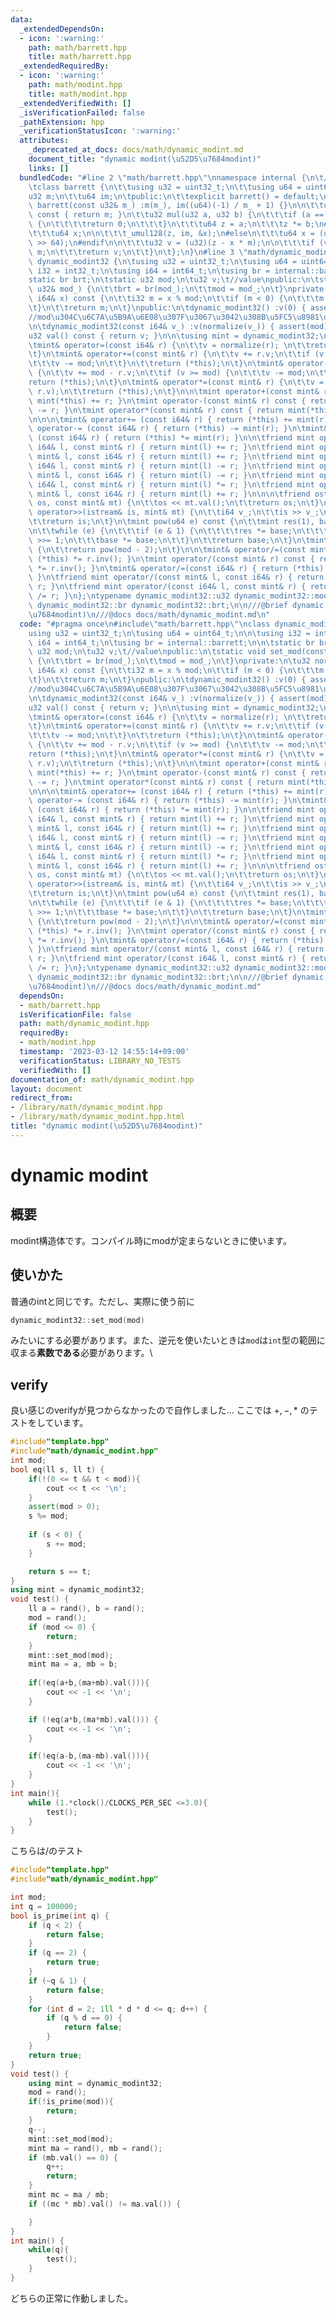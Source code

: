 ```yaml
---
data:
  _extendedDependsOn:
  - icon: ':warning:'
    path: math/barrett.hpp
    title: math/barrett.hpp
  _extendedRequiredBy:
  - icon: ':warning:'
    path: math/modint.hpp
    title: math/modint.hpp
  _extendedVerifiedWith: []
  _isVerificationFailed: false
  _pathExtension: hpp
  _verificationStatusIcon: ':warning:'
  attributes:
    _deprecated_at_docs: docs/math/dynamic_modint.md
    document_title: "dynamic modint(\u52D5\u7684modint)"
    links: []
  bundledCode: "#line 2 \"math/barrett.hpp\"\nnamespace internal {\n\t//barret reduction\n\
    \tclass barrett {\n\t\tusing u32 = uint32_t;\n\t\tusing u64 = uint64_t;\n\n\t\t\
    u32 m;\n\t\tu64 im;\n\tpublic:\n\t\texplicit barrett() = default;\n\t\texplicit\
    \ barrett(const u32& m_) :m(m_), im((u64)(-1) / m_ + 1) {}\n\n\t\tu32 get_mod()\
    \ const { return m; }\n\t\tu32 mul(u32 a, u32 b) {\n\t\t\tif (a == 0 || b == 0)\
    \ {\n\t\t\t\treturn 0;\n\t\t\t}\n\t\t\tu64 z = a;\n\t\t\tz *= b;\n#ifdef _MSC_VER\n\
    \t\t\tu64 x;\n\n\t\t\t_umul128(z, im, &x);\n#else\n\t\t\tu64 x = (u64)(((__uint128_t)(z)*im)\
    \ >> 64);\n#endif\n\n\t\t\tu32 v = (u32)(z - x * m);\n\n\t\t\tif (v >= m)v +=\
    \ m;\n\t\t\treturn v;\n\t\t}\n\t};\n}\n#line 3 \"math/dynamic_modint.hpp\"\nclass\
    \ dynamic_modint32 {\n\tusing u32 = uint32_t;\n\tusing u64 = uint64_t;\n\n\tusing\
    \ i32 = int32_t;\n\tusing i64 = int64_t;\n\tusing br = internal::barrett;\n\n\t\
    static br brt;\n\tstatic u32 mod;\n\tu32 v;\t//value\npublic:\n\tstatic void set_mod(const\
    \ u32& mod_) {\n\t\tbrt = br(mod_);\n\t\tmod = mod_;\n\t}\nprivate:\n\tu32 normalize(const\
    \ i64& x) const {\n\t\ti32 m = x % mod;\n\t\tif (m < 0) {\n\t\t\tm += mod;\n\t\
    \t}\n\t\treturn m;\n\t}\npublic:\n\tdynamic_modint32() :v(0) { assert(mod); }\t\
    //mod\u304C\u6C7A\u5B9A\u6E08\u307F\u3067\u3042\u308B\u5FC5\u8981\u304C\u3042\u308B\
    \n\tdynamic_modint32(const i64& v_) :v(normalize(v_)) { assert(mod); }\t\n\n\t\
    u32 val() const { return v; }\n\n\tusing mint = dynamic_modint32;\n\n\t//operators\n\
    \tmint& operator=(const i64& r) {\n\t\tv = normalize(r); \n\t\treturn (*this);\n\
    \t}\n\tmint& operator+=(const mint& r) {\n\t\tv += r.v;\n\t\tif (v >= mod) {\n\
    \t\t\tv -= mod;\n\t\t}\n\t\treturn (*this);\n\t}\n\tmint& operator-=(const mint&r)\
    \ {\n\t\tv += mod - r.v;\n\t\tif (v >= mod) {\n\t\t\tv -= mod;\n\t\t}\n\n\t\t\
    return (*this);\n\t}\n\tmint& operator*=(const mint& r) {\n\t\tv = brt.mul(v,\
    \ r.v);\n\t\treturn (*this);\n\t}\n\n\tmint operator+(const mint& r) const { return\
    \ mint(*this) += r; }\n\tmint operator-(const mint& r) const { return mint(*this)\
    \ -= r; }\n\tmint operator*(const mint& r) const { return mint(*this) *= r; }\n\
    \n\n\n\tmint& operator+= (const i64& r) { return (*this) += mint(r); }\n\tmint&\
    \ operator-= (const i64& r) { return (*this) -= mint(r); }\n\tmint& operator*=\
    \ (const i64& r) { return (*this) *= mint(r); }\n\n\tfriend mint operator+(const\
    \ i64& l, const mint& r) { return mint(l) += r; }\n\tfriend mint operator+(const\
    \ mint& l, const i64& r) { return mint(l) += r; }\n\tfriend mint operator-(const\
    \ i64& l, const mint& r) { return mint(l) -= r; }\n\tfriend mint operator-(const\
    \ mint& l, const i64& r) { return mint(l) -= r; }\n\tfriend mint operator*(const\
    \ i64& l, const mint& r) { return mint(l) *= r; }\n\tfriend mint operator*(const\
    \ mint& l, const i64& r) { return mint(l) += r; }\n\n\n\tfriend ostream& operator<<(ostream&\
    \ os, const mint& mt) {\n\t\tos << mt.val();\n\t\treturn os;\n\t}\n\tfriend istream&\
    \ operator>>(istream& is, mint& mt) {\n\t\ti64 v_;\n\t\tis >> v_;\n\t\tmt = v_;\n\
    \t\treturn is;\n\t}\n\tmint pow(u64 e) const {\n\t\tmint res(1), base(*this);\n\
    \n\t\twhile (e) {\n\t\t\tif (e & 1) {\n\t\t\t\tres *= base;\n\t\t\t}\n\t\t\te\
    \ >>= 1;\n\t\t\tbase *= base;\n\t\t}\n\t\treturn base;\n\t}\n\tmint inv() const\
    \ {\n\t\treturn pow(mod - 2);\n\t}\n\n\tmint& operator/=(const mint& r) { return\
    \ (*this) *= r.inv(); }\n\tmint operator/(const mint& r) const { return mint(*this)\
    \ *= r.inv(); }\n\tmint& operator/=(const i64& r) { return (*this) /= mint(r);\
    \ }\n\tfriend mint operator/(const mint& l, const i64& r) { return mint(l) /=\
    \ r; }\n\tfriend mint operator/(const i64& l, const mint& r) { return mint(l)\
    \ /= r; }\n};\ntypename dynamic_modint32::u32 dynamic_modint32::mod;\ntypename\
    \ dynamic_modint32::br dynamic_modint32::brt;\n\n///@brief dynamic modint(\u52D5\
    \u7684modint)\n///@docs docs/math/dynamic_modint.md\n"
  code: "#pragma once\n#include\"math/barrett.hpp\"\nclass dynamic_modint32 {\n\t\
    using u32 = uint32_t;\n\tusing u64 = uint64_t;\n\n\tusing i32 = int32_t;\n\tusing\
    \ i64 = int64_t;\n\tusing br = internal::barrett;\n\n\tstatic br brt;\n\tstatic\
    \ u32 mod;\n\tu32 v;\t//value\npublic:\n\tstatic void set_mod(const u32& mod_)\
    \ {\n\t\tbrt = br(mod_);\n\t\tmod = mod_;\n\t}\nprivate:\n\tu32 normalize(const\
    \ i64& x) const {\n\t\ti32 m = x % mod;\n\t\tif (m < 0) {\n\t\t\tm += mod;\n\t\
    \t}\n\t\treturn m;\n\t}\npublic:\n\tdynamic_modint32() :v(0) { assert(mod); }\t\
    //mod\u304C\u6C7A\u5B9A\u6E08\u307F\u3067\u3042\u308B\u5FC5\u8981\u304C\u3042\u308B\
    \n\tdynamic_modint32(const i64& v_) :v(normalize(v_)) { assert(mod); }\t\n\n\t\
    u32 val() const { return v; }\n\n\tusing mint = dynamic_modint32;\n\n\t//operators\n\
    \tmint& operator=(const i64& r) {\n\t\tv = normalize(r); \n\t\treturn (*this);\n\
    \t}\n\tmint& operator+=(const mint& r) {\n\t\tv += r.v;\n\t\tif (v >= mod) {\n\
    \t\t\tv -= mod;\n\t\t}\n\t\treturn (*this);\n\t}\n\tmint& operator-=(const mint&r)\
    \ {\n\t\tv += mod - r.v;\n\t\tif (v >= mod) {\n\t\t\tv -= mod;\n\t\t}\n\n\t\t\
    return (*this);\n\t}\n\tmint& operator*=(const mint& r) {\n\t\tv = brt.mul(v,\
    \ r.v);\n\t\treturn (*this);\n\t}\n\n\tmint operator+(const mint& r) const { return\
    \ mint(*this) += r; }\n\tmint operator-(const mint& r) const { return mint(*this)\
    \ -= r; }\n\tmint operator*(const mint& r) const { return mint(*this) *= r; }\n\
    \n\n\n\tmint& operator+= (const i64& r) { return (*this) += mint(r); }\n\tmint&\
    \ operator-= (const i64& r) { return (*this) -= mint(r); }\n\tmint& operator*=\
    \ (const i64& r) { return (*this) *= mint(r); }\n\n\tfriend mint operator+(const\
    \ i64& l, const mint& r) { return mint(l) += r; }\n\tfriend mint operator+(const\
    \ mint& l, const i64& r) { return mint(l) += r; }\n\tfriend mint operator-(const\
    \ i64& l, const mint& r) { return mint(l) -= r; }\n\tfriend mint operator-(const\
    \ mint& l, const i64& r) { return mint(l) -= r; }\n\tfriend mint operator*(const\
    \ i64& l, const mint& r) { return mint(l) *= r; }\n\tfriend mint operator*(const\
    \ mint& l, const i64& r) { return mint(l) += r; }\n\n\n\tfriend ostream& operator<<(ostream&\
    \ os, const mint& mt) {\n\t\tos << mt.val();\n\t\treturn os;\n\t}\n\tfriend istream&\
    \ operator>>(istream& is, mint& mt) {\n\t\ti64 v_;\n\t\tis >> v_;\n\t\tmt = v_;\n\
    \t\treturn is;\n\t}\n\tmint pow(u64 e) const {\n\t\tmint res(1), base(*this);\n\
    \n\t\twhile (e) {\n\t\t\tif (e & 1) {\n\t\t\t\tres *= base;\n\t\t\t}\n\t\t\te\
    \ >>= 1;\n\t\t\tbase *= base;\n\t\t}\n\t\treturn base;\n\t}\n\tmint inv() const\
    \ {\n\t\treturn pow(mod - 2);\n\t}\n\n\tmint& operator/=(const mint& r) { return\
    \ (*this) *= r.inv(); }\n\tmint operator/(const mint& r) const { return mint(*this)\
    \ *= r.inv(); }\n\tmint& operator/=(const i64& r) { return (*this) /= mint(r);\
    \ }\n\tfriend mint operator/(const mint& l, const i64& r) { return mint(l) /=\
    \ r; }\n\tfriend mint operator/(const i64& l, const mint& r) { return mint(l)\
    \ /= r; }\n};\ntypename dynamic_modint32::u32 dynamic_modint32::mod;\ntypename\
    \ dynamic_modint32::br dynamic_modint32::brt;\n\n///@brief dynamic modint(\u52D5\
    \u7684modint)\n///@docs docs/math/dynamic_modint.md"
  dependsOn:
  - math/barrett.hpp
  isVerificationFile: false
  path: math/dynamic_modint.hpp
  requiredBy:
  - math/modint.hpp
  timestamp: '2023-03-12 14:55:14+09:00'
  verificationStatus: LIBRARY_NO_TESTS
  verifiedWith: []
documentation_of: math/dynamic_modint.hpp
layout: document
redirect_from:
- /library/math/dynamic_modint.hpp
- /library/math/dynamic_modint.hpp.html
title: "dynamic modint(\u52D5\u7684modint)"
---
```

# dynamic modint
## 概要
modint構造体です。コンパイル時にmodが定まらないときに使います。
## 使いかた
普通のintと同じです。ただし、実際に使う前に
```cpp
dynamic_modint32::set_mod(mod)
```
みたいにする必要があります。また、逆元を使いたいときは`mod`は`int`型の範囲に収まる**素数である**必要があります。\
## verify
良い感じのverifyが見つからなかったので自作しました...
ここでは $+,-,*$ のテストをしています。
```cpp
#include"template.hpp"
#include"math/dynamic_modint.hpp"
int mod;
bool eq(ll s, ll t) {
    if(!(0 <= t && t < mod)){
        cout << t << '\n';
    }
    assert(mod > 0);
    s %= mod;
    
    if (s < 0) {
        s += mod;
    }

    return s == t;
}
using mint = dynamic_modint32;
void test() {
    ll a = rand(), b = rand();
    mod = rand();
    if (mod <= 0) {
        return;
    }
    mint::set_mod(mod);
    mint ma = a, mb = b;
    
    if(!eq(a+b,(ma+mb).val())){
        cout << -1 << '\n';
    }

    if (!eq(a*b,(ma*mb).val())) {
        cout << -1 << '\n';
    }

    if(!eq(a-b,(ma-mb).val())){
        cout << -1 << '\n';
    }
}
int main(){
    while (1.*clock()/CLOCKS_PER_SEC <=3.0){
        test();
    }   
}
```
こちらは$/$のテスト
```cpp
#include"template.hpp"
#include"math/dynamic_modint.hpp"

int mod;
int q = 100000;
bool is_prime(int q) {
    if (q < 2) {
        return false;
    }
    if (q == 2) {
        return true;
    }
    if (~q & 1) {
        return false;
    }
    for (int d = 2; 1ll * d * d <= q; d++) {
        if (q % d == 0) {
            return false;
        }
    }
    return true;
}
void test() {
    using mint = dynamic_modint32;
    mod = rand();
    if(!is_prime(mod)){
        return;
    }
    q--;
    mint::set_mod(mod);
    mint ma = rand(), mb = rand();
    if (mb.val() == 0) {
        q++;
        return;
    }
    mint mc = ma / mb;
    if ((mc * mb).val() != ma.val()) {

    }
}
int main() {
    while(q){
        test();
    }
}
```

どちらの正常に作動しました。